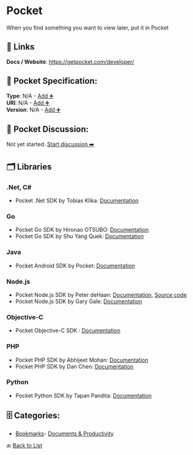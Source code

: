 # Pocket

When you find something you want to view later, put it in Pocket

##  🔗 Links
**Docs / Website**: https://getpocket.com/developer/

## 🧬 Pocket Specification:
**Type**: N/A - [Add ➕](https://github.com/apis-list/apis-list/edit/main/apis.yaml#L15077)  
**URI**: N/A - [Add ➕](https://github.com/apis-list/apis-list/edit/main/apis.yaml#L15077)  
**Version**: N/A - [Add ➕](https://github.com/apis-list/apis-list/edit/main/apis.yaml#L15077)

## 💬 Pocket Discussion:
Not yet started. [Start discussion ➡️](https://github.com/apis-list/apis-list/discussions/new)

## 🗂️ Libraries
### .Net, C#
- Pocket .Net SDK by Tobias Klika: [Documentation](https://github.com/ceee/PocketSharp)
### Go
- Pocket Go SDK by Hironao OTSUBO: [Documentation](https://github.com/motemen/go-pocket)
- Pocket Go SDK by Shu Yang Quek: [Documentation](https://github.com/quekshuy/pocket-golang-sdk)
### Java
- Pocket Android SDK by Pocket: [Documentation](https://github.com/Pocket/Pocket-AndroidWear-SDK)
### Node.js
- Pocket Node.js SDK by Peter deHaan: [Documentation](https://www.npmjs.com/package/pocket-promise), [Source code](https://github.com/pdehaan/pocket-promise)
- Pocket Node.js SDK by Gary Gale: [Documentation](https://github.com/vicchi/node-getpocket)
### Objective-C
- Pocket Objective-C SDK : [Documentation](https://getpocket.com/developer/docs/sdk/objective-c)
### PHP
- Pocket PHP SDK by Abhijeet Mohan: [Documentation](https://github.com/voidabhi/Pocket)
- Pocket PHP SDK by Dan Chen: [Documentation](https://github.com/djchen/pocket-api-php)
### Python
- Pocket Python SDK by Tapan Pandita: [Documentation](https://github.com/tapanpandita/pocket)


## 🗄️ Categories:
- [Bookmarks](https://github.com/apis-list/apis-list#bookmarks-)- [Documents & Productivity](https://github.com/apis-list/apis-list#documents--productivity-)

🔙  [Back to List](https://github.com/apis-list/apis-list)
